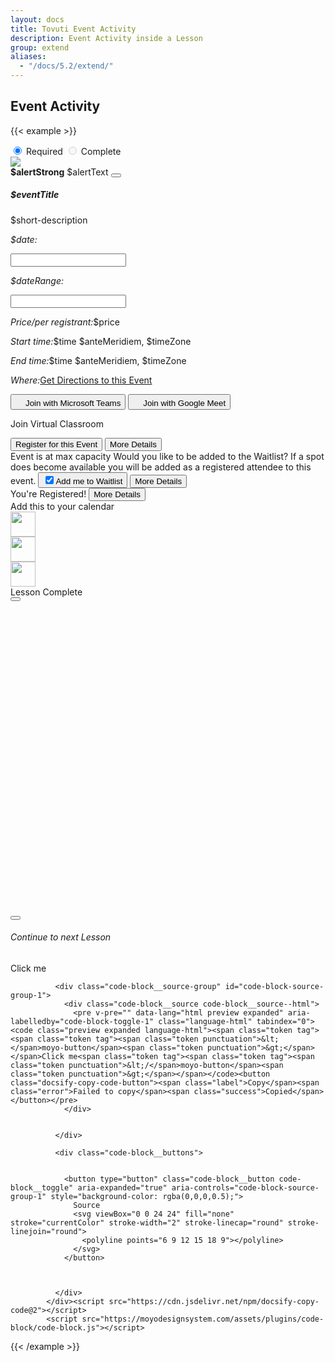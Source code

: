 ```yaml
---
layout: docs
title: Tovuti Event Activity
description: Event Activity inside a Lesson
group: extend
aliases:
  - "/docs/5.2/extend/"
---
```




## Event Activity

<!-- markdownlint-disable -->
{{< example >}}

  <div class="d-flex flex-wrap align-items-top gap-4 p-3">
    <div class="col-12 col-sm-8  d-flex flex-fill position-relative">
          <div class="position-absolute top-0 translate-middle btn-group gap-2 w-auto" role="group" aria-label="Horizontal radio toggle button group justify-content-end" style="z-index:10; left: auto; right: -100px;">
          <input type="radio" class="btn-check" name="vbtn-radio1" id="vbtn-radio1" autocomplete="off" checked>
          <label class="btn d-inline-flex align-items-center bg-danger rounded-pill text-light border-0" for="vbtn-radio1"><i class="fa fa-circle-xmark me-2"></i>Required</label>
          <input type="radio" class="btn-check" name="vbtn-radio2" id="vbtn-radio2" autocomplete="off" disabled>
          <label class="btn d-inline-flex align-items-center bg-success rounded-pill text-light border-0" for="vbtn-radio2"><i class="fa fa-circle-check me-2"></i>Complete</label>
          </div>
      <div class="border rounded shadow-sm overflow-hidden">
        <div class="card border border-0">
          <div class="row g-0">
            <div class="col-0 col-lg-3 d-none d-sm-block border border-0 position-relative">
              <img src="/docs/5.2/assets/img/tovuti/space3.jpg"
                class="border border-0 d-sm-blocks object-fit-cover img-fluid border-0 h-100" style="background-position: center center;">
            </div>
            <div class="border-red border-1 col-12 col-lg-9 p-0">
              <div class="alert alert-warning alert-dismissible fade show rounded-0 text-start mb-0" role="alert">
                <strong>$alertStrong</strong> $alertText
                <button type="button" class="btn-close" data-bs-dismiss="alert" aria-label="Close"></button>
              </div>
              <div class="card-body p-0">
                <div class="p-4 text-start">
                  <h5 class="card-title" contenteditable="true">$eventTitle<div class="isEditable"></div></h5>
                  <p class="position-relative mb-0" contenteditable="true">$short-description<span class="isEditable"></span></p>
                </div>
                <div class="hstack flex-wrap gap-1 p-3 w-100 border-top">
                      <div class="d-flex flex-wrap" x-data="{ value: ['11/09/2022'],
                              init() {
                                  let picker = flatpickr(this.$refs.picker, {
                                      dateFormat: 'm/d/Y',
                                      defaultDate: this.value,
                                      onChange: (date, dateString) => {
                                          this.value = dateString.split(' to ')  } })
                                  this.$watch('value', () => picker.setDate(this.value)) }, }">
                          <p class="ps-2 py-2 my-0"><i class="fa fa-calendar me-2"></i><em class="fw-bold fst-normal me-1">$date:</em></p>
                          <input class="border-0 ps-0 w-auto" x-ref="picker" type="text">
                      </div>
                      <div class="d-flex flex-wrap w-100 justify-content-start" x-data="{ value: ['11/09/2022', ' 11/27/2022'],
                              init() {
                                  let picker = flatpickr(this.$refs.picker, {
                                       mode: 'range',
                                      dateFormat: 'm/d/Y',
                                      defaultDate: this.value,
                                      onChange: (date, dateString) => {
                                          this.value = dateString.split(' to ')  } })
                                  this.$watch('value', () => picker.setDate(this.value)) }, }">
                          <p class="ps-2 py-2 my-0 text-start"><i class="fa fa-calendar me-2"></i><em class="fw-bold fst-normal me-1">$dateRange:</em></p>
                          <input class="border-0 ps-0 w-auto align-item-start" x-ref="picker" type="text">
                      </div>
                      <p class="d-flex flex-wrap w-100 justify-content-start align-items-center ps-2 py-2 my-0 gap-0 text-start"><i class="fa fa-circle-dollar me-2"></i><em
                      class="fw-bold fst-normal me-1">Price/per registrant:</em>$price</p>
                      <p class="ps-2 py-2 my-0 text-start w-100"><i class="fa fa-clock me-2"></i><em
                      class="fw-bold fst-normal me-1 w-100">Start time:</em>$time $anteMeridiem, $timeZone</p>
                      <p class="ps-2 py-2 my-0 text-start w-100"><i class="fa fa-alarm-clock me-2"></i><em
                      class="fw-bold fst-normal me-1">End time:</em>$time $anteMeridiem, $timeZone</p>
                      <p class="ps-2 py-2 my-0 text-start"><i class="fa fa-map me-2"></i><em
                      class="fw-bold fst-normal me-1">Where:</em><a href="">Get Directions to this Event</a></p>
                      <button type="button" class="d-flex flex-wrap justify-content-start align-items-center gap-2 btn btn-link ps-2 py-2 w-100 text-start"><img src="/docs/5.2/assets/img/tovuti/logos/teams.svg" class="object-fit-cover img-fluid text-decoration-none" style="height: 16px;">Join with Microsoft Teams</button>
                      <button type="button" class="d-flex flex-wrap justify-content-start align-items-center gap-2 btn btn-link ps-2 py-2 w-100 text-start"><img src="/docs/5.2/assets/img/tovuti/logos/g-meet.svg" class="object-fit-cover img-fluid text-decoration-none" style="height: 16px;">Join with Google Meet</button>
                      <p class="d-flex flex-wrap justify-content-start align-items-center gap-2 btn btn-link ps-2 py-2 w-100 text-start text-decoration-none"><i class="fa fa-circle-video"></i><span class="text-decoration-underline">Join Virtual Classroom</span></p>
                </div>
                <div
                  class="hstack bg-light flex-wrap gap-3 p-3 w-100 border-top align-items-bottom justify-content-between h-100">
                  <button type="button"
                    class="btn btn-link  text-decoration-none d-flex gap-2 justify-content-center align-items-center"><i
                      class="fa fa-right-to-bracket"></i>Register for this Event</button>
                  <button type="button" class="btn btn-brand-white border text-black text-decoration-none d-flex gap-2 justify-content-center align-items-center ps-2"><i class="fa fa-arrow-right"></i>More Details</button>
                </div>
                <div
                  class="hstack bg-light flex-wrap gap-3 p-3 w-100 border-top align-items-bottom justify-content-between h-100">
                  <span
                    class="bg-danger bg-opacity-10 p-2 rounded text-danger text-decoration-none d-flex gap-2 justify-content-center align-items-center"><i
                      class="fa fa-circle-xmark"></i>Event is at max capacity</span>
                  <span
                    class="text-start">Would you like to be added to the Waitlist? If a spot does become available you will be added as a registered attendee to this event.</span>
                  <button type="button" class="btn bg-warning border border-warning bg-opacity-10 text-black text-decoration-none d-flex gap-2 justify-content-center align-items-center ps-2"><input class="form-check-input m-0 p-22" type="checkbox" value="" id="flexCheckChecked" checked><label class="form-check-label" for="flexCheckChecked">Add me to Waitlist</label></button>
                  <button type="button" class="btn btn-brand-white border text-black text-decoration-none d-flex gap-2 justify-content-center align-items-center ps-2"><i class="fa fa-arrow-right"></i>More Details</button>
                </div>
                <div
                  class="hstack bg-success flex-wrap gap-3 p-3 w-100 border-top align-items-bottom justify-content-between h-100 ps-4">
                  <span
                    class="text-decoration-none d-flex gap-2 ps-1 text-light justify-content-center align-items-center "><i
                      class="fa-solid fa-check"></i>You're Registered!</span>
                  <button type="button" class="btn btn-light text-black text-decoration-none d-flex gap-2 justify-content-center align-items-center ps-2"><i class="fa fa-arrow-right"></i>More Details</button>
                </div>
                <div class="hstack flex-wrap gap-1 p-3 w-100 border-top justify-content-evenly text-center"><span class="calContainer w-100 mb-2">Add this to your calendar</span><div class="  addToCalOptions hstack flex-wrap gap-1 p-3 w-100 justify-content-evenly text-center"><a href="#" data-type="google"><img src="/docs/5.2/assets/img/tovuti/calendar/calendar_google.svg" class="w-auto" style="height:40px;" data-type="google"></a><div class="vr"></div><a href="#"  data-type="ics"><img src="/docs/5.2/assets/img/tovuti/calendar/calendar_iCloud.svg" class="w-auto" style="height:40px;"></a><div class="vr"></div><a href="#" data-type="yahoo"><img src="/docs/5.2/assets/img/tovuti/calendar/calendar_yahoo.svg" class="w-auto" style="height:40px;"></a></div></div>
              </div>
            </div>
          </div>
        </div>
      </div>
    </div>
    <div class="d-flex flex-fill w-auto h-auto">
      <div class="d-flex flex-fill bg-light flex-column p-0 border rounded shadow-sm">
        <div class="d-flex align-items-center justify-content-center gap-2 p-3 border-bottom text-success">
          <i class="fa-solid fa-circle-check"></i><span>Lesson Complete</span>
        </div>
        <div class="d-flex flex-column flex-lg-row align-items-center justify-content-center p-3 gap-3">
          <button type="button" class="btn btn-success w-md-auto"><i
              class="fa-solid fa-circle-check"></i></button>
          <div class="next-lesson-cover rounded" style="background-image: url(/docs/5.2/assets/img/tovuti/pricing-modifiers/img/illustration.jpg); min-width:140px; min-height:140px; max-width: 100%; max-height: 100%; width: 100%; height:auto; aspect-ratio: 1 / 1; background-position: 50% 50%; background-size: cover;">
          </div>
          <button type="button" class="btn btn-dark w-md-auto"><i class="fa-solid fa-unlock"></i></button>
        </div>
        <div class="d-flex align-items-center justify-content-center p-3 border-top gap-2 h-auto">
          <a class="d-flex align-items-center justify-content-center gap-2 text-decoration-none"><i
              class="fa-solid fa-forward"></i>
            <h6 class="my-0 fw-normal">Continue to next Lesson</h6>
          </a>
        </div>
      </div>
    </div>
  </div>





  <div class="code-block code-block--expanded">
              <div class="code-block__preview">
                <moyo-button variant="default" size="medium">Click me</moyo-button>
                <div class="code-block__resizer">
                  <moyo-icon name="grip-vertical"></moyo-icon>
                </div>
              </div>

              <div class="code-block__source-group" id="code-block-source-group-1">
                <div class="code-block__source code-block__source--html">
                  <pre v-pre="" data-lang="html preview expanded" aria-labelledby="code-block-toggle-1" class="language-html" tabindex="0"><code class="preview expanded language-html"><span class="token tag"><span class="token tag"><span class="token punctuation">&lt;</span>moyo-button</span><span class="token punctuation">&gt;</span></span>Click me<span class="token tag"><span class="token tag"><span class="token punctuation">&lt;/</span>moyo-button</span><span class="token punctuation">&gt;</span></span></code><button class="docsify-copy-code-button"><span class="label">Copy</span><span class="error">Failed to copy</span><span class="success">Copied</span></button></pre>
                </div>


              </div>

              <div class="code-block__buttons">


                <button type="button" class="code-block__button code-block__toggle" aria-expanded="true" aria-controls="code-block-source-group-1" style="background-color: rgba(0,0,0,0.5);">
                  Source
                  <svg viewBox="0 0 24 24" fill="none" stroke="currentColor" stroke-width="2" stroke-linecap="round" stroke-linejoin="round">
                    <polyline points="6 9 12 15 18 9"></polyline>
                  </svg>
                </button>



              </div>
            </div><script src="https://cdn.jsdelivr.net/npm/docsify-copy-code@2"></script>
            <script src="https://moyodesignsystem.com/assets/plugins/code-block/code-block.js"></script>
{{< /example >}}


<!-- markdownlint-restore -->
